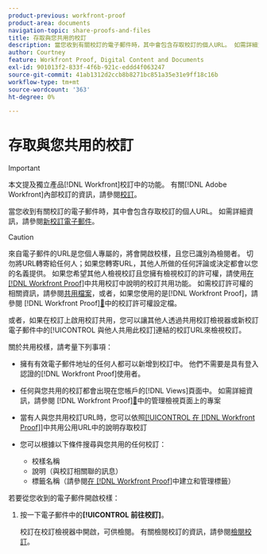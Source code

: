 ```yaml
---
product-previous: workfront-proof
product-area: documents
navigation-topic: share-proofs-and-files
title: 存取與您共用的校訂
description: 當您收到有關校訂的電子郵件時，其中會包含存取校訂的個人URL。 如需詳細資訊，請參閱新校訂電子郵件。
author: Courtney
feature: Workfront Proof, Digital Content and Documents
exl-id: 901013f2-833f-4f6b-921c-eddd4f063247
source-git-commit: 41ab1312d2ccb8b8271bc851a35e31e9ff18c16b
workflow-type: tm+mt
source-wordcount: '363'
ht-degree: 0%

---
```


# 存取與您共用的校訂

>[!IMPORTANT]
>
>本文提及獨立產品[!DNL Workfront]校訂中的功能。 有關[!DNL Adobe Workfront]內部校訂的資訊，請參閱[校訂](../../../review-and-approve-work/proofing/proofing.md)。

當您收到有關校訂的電子郵件時，其中會包含存取校訂的個人URL。 如需詳細資訊，請參閱[新校訂電子郵件](../../../workfront-proof/wp-emailsntfctns/proof-notifications-and-reminders/new-proof-email.md)。

>[!CAUTION]
>
>來自電子郵件的URL是您個人專屬的，將會開啟校樣，且您已識別為檢閱者。 切勿將URL轉寄給任何人；如果您轉寄URL，其他人所做的任何評論或決定都會以您的名義提供。 如果您希望其他人檢視校訂且您擁有檢視校訂的許可權，請使用[在 [!DNL Workfront Proof]](../../../workfront-proof/wp-work-proofsfiles/share-proofs-and-files/share-proof.md)中共用校訂中說明的校訂共用功能。 如需校訂許可權的相關資訊，請參閱[共用檔案](../../../workfront-basics/grant-and-request-access-to-objects/document-permissions.md)，或者，如果您使用的是[!DNL Workfront Proof]，請參閱 [!DNL Workfront Proof][&#128279;](../../../workfront-proof/wp-acct-admin/account-settings/proof-perm-profiles-in-wp.md)中的校訂許可權設定檔。
>
>或者，如果在校訂上啟用校訂共用，您可以讓其他人透過共用校訂檢視器或新校訂電子郵件中的[!UICONTROL 與他人共用此校訂]連結的校訂URL來檢視校訂。

關於共用校樣，請考量下列事項：

* 擁有有效電子郵件地址的任何人都可以新增到校訂中。 他們不需要是具有登入認證的[!DNL Workfront Proof]使用者。
* 任何與您共用的校訂都會出現在您帳戶的[!DNL Views]頁面中。 如需詳細資訊，請參閱 [!DNL Workfront Proof][&#128279;](../../../workfront-proof/wp-work-proofsfiles/manage-your-work/manage-items-on-views-page.md)中的管理檢視頁面上的專案
* 當有人與您共用校訂URL時，您可以依照[[!UICONTROL 在 [!DNL Workfront Proof]]](../../../workfront-proof/wp-work-proofsfiles/share-proofs-and-files/share-public-url.md)中共用公用URL中的說明存取校訂
* 您可以根據以下條件搜尋與您共用的任何校訂：

   * 校樣名稱
   * 說明（與校訂相關聯的訊息）
   * 標籤名稱（請參閱[在 [!DNL Workfront Proof]](../../../workfront-proof/wp-work-proofsfiles/organize-your-work/create-and-manage-tags.md)中建立和管理標籤）

若要從您收到的電子郵件開啟校樣：

1. 按一下電子郵件中的&#x200B;**[!UICONTROL 前往校訂]**。

   校訂在校訂檢視器中開啟，可供檢閱。 有關檢閱校訂的資訊，請參閱[檢閱校訂](../../../review-and-approve-work/proofing/reviewing-proofs-within-workfront/review-a-proof/review-a-proof.md)。
